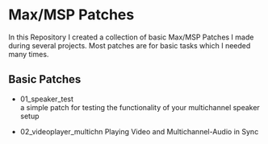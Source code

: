 # Max/MSP Patches

In this Repository I created a collection of basic Max/MSP Patches I made during several projects.
Most patches are for basic tasks which I needed many times.

## Basic Patches

- 01_speaker_test           
a simple patch for testing the functionality of your multichannel speaker setup    

- 02_videoplayer_multichn
Playing Video and Multichannel-Audio in Sync  


